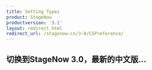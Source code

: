 ```yaml
---
title: Setting Types
product: StageNow
productversion: '3.1'
layout: redirect.html
redirect_url: /stagenow-cn/3-0/CSPreference/
---
```


## 切换到StageNow 3.0，最新的中文版...













